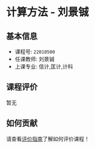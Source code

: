 # 计算方法 - 刘景铖

## 基本信息

- 课程号: `22010500`
- 任课教师: 刘景铖
- 上课专业: 信计,匡计,计科

## 课程评价

暂无

## 如何贡献

请查看[评价指南](../how-to-comment.md)了解如何评价课程！
